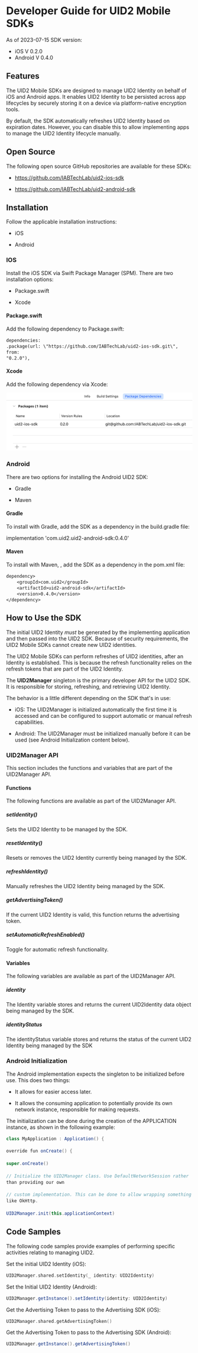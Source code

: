 # Developer Guide for UID2 Mobile SDKs

As of 2023-07-15 SDK version:
 * iOS V 0.2.0
 * Android V 0.4.0

## Features

The UID2 Mobile SDKs are designed to manage UID2 Identity on behalf of
iOS and Android apps. It enables UID2 Identity to be persisted across
app lifecycles by securely storing it on a device via platform-native
encryption tools.

By default, the SDK automatically refreshes UID2 Identity based on
expiration dates. However, you can disable this to allow implementing
apps to manage the UID2 Identity lifecycle manually.

## Open Source

The following open source GitHub repositories are available for these
SDKs:

-   <https://github.com/IABTechLab/uid2-ios-sdk>

-   <https://github.com/IABTechLab/uid2-android-sdk>

## Installation

Follow the applicable installation instructions:

-   iOS

-   Android

### IOS

Install the iOS SDK via Swift Package Manager (SPM). There are two
installation options:

-   Package.swift

-   Xcode

#### Package.swift

Add the following dependency to Package.swift:

```
dependencies: 
.package(url: \"https://github.com/IABTechLab/uid2-ios-sdk.git\", from:
"0.2.0"),
```

#### Xcode

Add the following dependency via Xcode:

![Xcode Dependency](images/xcode-uid2-ios-sdk.png)

### Android

There are two options for installing the Android UID2 SDK:

-   Gradle

-   Maven

#### Gradle

To install with Gradle, add the SDK as a dependency in the build.gradle
file:

implementation \'com.uid2.uid2-android-sdk:0.4.0\'

#### Maven 

To install with Maven, , add the SDK as a dependency in the pom.xml
file:

```
dependency> 
    <groupId>com.uid2</groupId> 
    <artifactId>uid2-android-sdk</artifactId> 
    <version>0.4.0</version> 
</dependency> 
```

## How to Use the SDK

The initial UID2 Identity *must* be generated by the implementing
application and then passed into the UID2 SDK. Because of security
requirements, the UID2 Mobile SDKs cannot create new UID2 identities.

The UID2 Mobile SDKs can perform refreshes of UID2 identities, after an
Identity is established. This is because the refresh functionality
relies on the refresh tokens that are part of the UID2 Identity.

The **UID2Manager** singleton is the primary developer API for the UID2
SDK. It is responsible for storing, refreshing, and retrieving UID2
Identity.

The behavior is a little different depending on the SDK that's in use:

-   iOS: The UID2Manager is initialized automatically the first time it
    is accessed and can be configured to support automatic or manual
    refresh capabilities.

-   Android: The UID2Manager must be initialized manually before it can
    be used (see Android Initialization content below).

### UID2Manager API

This section includes the functions and variables that are part of the
UID2Manager API.

#### Functions

The following functions are available as part of the UID2Manager API.

##### setIdentity()

Sets the UID2 Identity to be managed by the SDK.

##### resetIdentity()

Resets or removes the UID2 Identity currently being managed by the SDK.

##### refreshIdentity()

Manually refreshes the UID2 Identity being managed by the SDK.

##### getAdvertisingToken()

If the current UID2 Identity is valid, this function returns the
advertising token.

##### setAutomaticRefreshEnabled()

Toggle for automatic refresh functionality.

#### Variables

The following variables are available as part of the UID2Manager API.

##### identity

The Identity variable stores and returns the current UID2Identity data
object being managed by the SDK.

##### identityStatus

The identityStatus variable stores and returns the status of the current
UID2 Identity being managed by the SDK

### Android Initialization

The Android implementation expects the singleton to be initialized
before use. This does two things:

-   It allows for easier access later.

-   It allows the consuming application to potentially provide its own
    network instance, responsible for making requests.

The initialization can be done during the creation of the APPLICATION
instance, as shown in the following example:

```java
class MyApplication : Application() {

override fun onCreate() {

super.onCreate()

// Initialize the UID2Manager class. Use DefaultNetworkSession rather
than providing our own

// custom implementation. This can be done to allow wrapping something
like OkHttp.

UID2Manager.init(this.applicationContext)
```

## Code Samples

The following code samples provide examples of performing specific
activities relating to managing UID2.

Set the initial UID2 Identity (iOS):

```swift
UID2Manager.shared.setIdentity(_ identity: UID2Identity)
```
Set the Initial UID2 Identity (Android):
```java
UID2Manager.getInstance().setIdentity(identity: UID2Identity)
```
Get the Advertising Token to pass to the Advertising SDK (iOS):
```swift
UID2Manager.shared.getAdvertisingToken()
```
Get the Advertising Token to pass to the Advertising SDK (Android):
```java
UID2Manager.getInstance().getAdvertisingToken()
```
